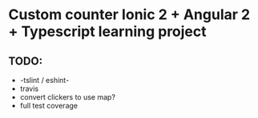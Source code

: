 # Custom counter Ionic 2 + Angular 2 + Typescript learning project

## TODO:
* -tslint / eshint-
* travis
* convert clickers to use map?
* full test coverage